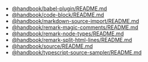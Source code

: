 <!-- index src/**/README.md -->

- [@handbook/babel-plugin/README.md](src/@handbook/babel-plugin/README.md)
- [@handbook/code-block/README.md](src/@handbook/code-block/README.md)
- [@handbook/markdown-source-import/README.md](src/@handbook/markdown-source-import/README.md)
- [@handbook/remark-magic-comments/README.md](src/@handbook/remark-magic-comments/README.md)
- [@handbook/remark-node-types/README.md](src/@handbook/remark-node-types/README.md)
- [@handbook/remark-split-html-lines/README.md](src/@handbook/remark-split-html-lines/README.md)
- [@handbook/source/README.md](src/@handbook/source/README.md)
- [@handbook/typescript-source-sampler/README.md](src/@handbook/typescript-source-sampler/README.md)

<!-- /index -->
